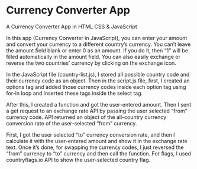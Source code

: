 # Currency Converter App
A Currency Converter App in HTML CSS &amp; JavaScript


In this app (Currency Converter in JavaScript), you can enter your amount and convert your currency to a different country’s currency. You can’t leave the amount field blank or enter 0 as an amount. If you do it, then “1” will be filled automatically in the amount field.
You can also easily exchange or reverse the two countries’ currency by clicking on the exchange icon.


In the JavaScript file (country-list.js), I stored all possible country code and their currency code as an object. Then in the script.js file, first, I created an options tag and added those currency codes inside each option tag using for-in loop and inserted these tags inside the select tag.

After this, I created a function and got the user-entered amount. Then I sent a get request to an exchange rate API by passing the user selected “from” currency code. API returned an object of the all-country currency conversion rate of the user-selected “from” currency.

First, I got the user selected “to” currency conversion rate, and then I calculate it with the user-entered amount and show it in the exchange rate text. Once it’s done, for swapping the currency codes, I just reversed the “from” currency to “to” currency and then call the function. For flags, I used countryflags.io API to show the user-selected country flag.
